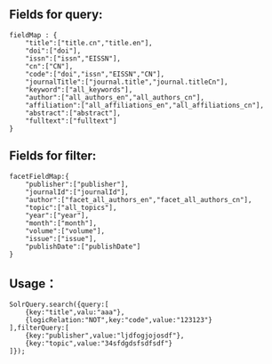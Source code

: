Fields for query:
-----------------
    fieldMap : {
        "title":["title.cn","title.en"],
        "doi":["doi"],
        "issn":["issn","EISSN"],
        "cn":["CN"],
        "code":["doi","issn","EISSN","CN"],
        "journalTitle":["journal.title","journal.titleCn"],
        "keyword":["all_keywords"],
        "author":["all_authors_en","all_authors_cn"],
        "affiliation":["all_affiliations_en","all_affiliations_cn"],
        "abstract":["abstract"],
        "fulltext":["fulltext"]
    }
 
Fields for filter:
-----------------
    facetFieldMap:{
        "publisher":["publisher"],
        "journalId":["journalId"],
        "author":["facet_all_authors_en","facet_all_authors_cn"],
        "topic":["all_topics"],
        "year":["year"],
        "month":["month"],
        "volume":["volume"],
        "issue":["issue"],
        "publishDate":["publishDate"]
    }

Usage：
-----------------
    SolrQuery.search({query:[
        {key:"title",valu:"aaa"},
        {logicRelation:"NOT",key:"code",value:"123123"}
    ],filterQuery:[
        {key:"publisher",value:"ljdfogjojosdf"},
        {key:"topic",value:"34sfdgdsfsdfsdf"}
    ]});
